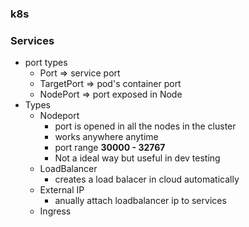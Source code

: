 ### k8s

### Services
* port types
  * Port => service port
  * TargetPort => pod's container port
  * NodePort => port exposed in Node
* Types
  * Nodeport
    * port is opened in all the nodes in the cluster
    * works anywhere anytime
    * port range **30000 - 32767**
    * Not a ideal way but useful in dev testing
  * LoadBalancer
    * creates a load balacer in cloud automatically
  * External IP
    * anually attach loadbalancer ip to services
  * Ingress     

